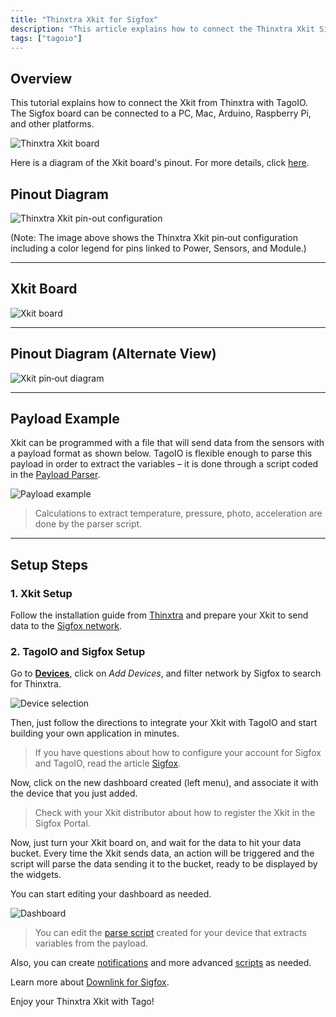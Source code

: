 ```yaml
---
title: "Thinxtra Xkit for Sigfox"
description: "This article explains how to connect the Thinxtra Xkit Sigfox board to TagoIO and other platforms, and provides a diagram of the Xkit board pinout for reference."
tags: ["tagoio"]
---
```

## Overview

This tutorial explains how to connect the Xkit from Thinxtra with TagoIO. The Sigfox board can be connected to a PC, Mac, Arduino, Raspberry Pi, and other platforms.

![Thinxtra Xkit board](/docs_imagem/tagoio/thinxtra-xkit-for-sigfox-2.png)

Here is a diagram of the Xkit board's pinout. For more details, click [here](https://www.thinxtra.com/xkit/).

## Pinout Diagram

![Thinxtra Xkit pin-out configuration](/docs_imagem/tagoio/thinxtra-xkit-for-sigfox-2.png)

(Note: The image above shows the Thinxtra Xkit pin‑out configuration including a color legend for pins linked to Power, Sensors, and Module.)

---

## Xkit Board

![Xkit board](/docs_imagem/tagoio/thinxtra-xkit-for-sigfox-2.png)

---

## Pinout Diagram (Alternate View)

![Xkit pin‑out diagram](/docs_imagem/tagoio/xkit_pinout-Sgw.png)

---

## Payload Example

Xkit can be programmed with a file that will send data from the sensors with a payload format as shown below. TagoIO is flexible enough to parse this payload in order to extract the variables – it is done through a script coded in the [Payload Parser](../payload-parser/index).

![Payload example](/docs_imagem/tagoio/paylot_xkit-i8s.png)

> Calculations to extract temperature, pressure, photo, acceleration are done by the parser script.

---

## Setup Steps

### 1. Xkit Setup

Follow the installation guide from [Thinxtra](https://www.thinxtra.com/xkit/) and prepare your Xkit to send data to the [Sigfox network](../tutorials/sigfox).

### 2. TagoIO and Sigfox Setup

Go to **[Devices](https://admin.tago.io/devices)**, click on *Add Devices*, and filter network by Sigfox to search for Thinxtra.

![Device selection](/docs_imagem/tagoio/thinxtra_selection_tagoio-PIU.png)

Then, just follow the directions to integrate your Xkit with TagoIO and start building your own application in minutes.

> If you have questions about how to configure your account for Sigfox and TagoIO, read the article [Sigfox](../tutorials/sigfox).

Now, click on the new dashboard created (left menu), and associate it with the device that you just added.

> Check with your Xkit distributor about how to register the Xkit in the Sigfox Portal.

Now, just turn your Xkit board on, and wait for the data to hit your data bucket. Every time the Xkit sends data, an action will be triggered and the script will parse the data sending it to the bucket, ready to be displayed by the widgets.

You can start editing your dashboard as needed.

![Dashboard](/docs_imagem/tagoio/thinxtra_Dash-7pM.png)

> You can edit the [parse script](../payload-parser/index) created for your device that extracts variables from the payload.

Also, you can create [notifications](../notifications/notification) and more advanced [scripts](../analysis/creating-analysis) as needed.

Learn more about [Downlink for Sigfox](../tutorials/sigfox-downlink).

Enjoy your Thinxtra Xkit with Tago!